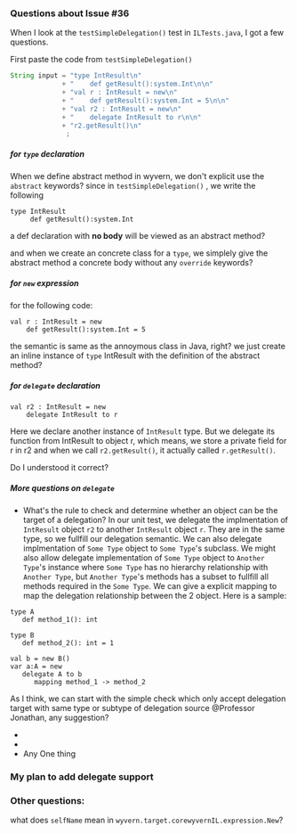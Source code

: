 ### Questions about Issue #36
When I look at the ```testSimpleDelegation()``` test in ```ILTests.java```, I got a few questions.

First paste the code from ```testSimpleDelegation()```
```java
String input = "type IntResult\n"
             + "    def getResult():system.Int\n\n"
             + "val r : IntResult = new\n"
             + "    def getResult():system.Int = 5\n\n"
             + "val r2 : IntResult = new\n"
             + "    delegate IntResult to r\n\n"
             + "r2.getResult()\n"
              ;
```

##### for ```type``` declaration
When we define abstract method in wyvern, we don't explicit use the ```abstract``` keywords? since in ```testSimpleDelegation()``` , we write the following
```
type IntResult
     def getResult():system.Int
```
a def declaration with **no body** will be viewed as an abstract method?

and when we create an concrete class for a ```type```, we simplely give the abstract method a concrete body without any ```override``` keywords?


##### for ```new``` expression
for the following code:
```
val r : IntResult = new
    def getResult():system.Int = 5
```
the semantic is same as the annoymous class in Java, right? we just create an inline instance of ```type``` IntResult with the definition of the abstract method?


##### for ```delegate``` declaration
```
val r2 : IntResult = new
    delegate IntResult to r
```

Here we declare another instance of ```IntResult``` type. But we delegate its function from IntResult to object r, which means, we store a private field for r in r2 and when we call ```r2.getResult()```, it actually called ```r.getResult()```.

Do I understood it correct?


##### More questions on ```delegate```

* What's the rule to check and determine  whether an object can be the target of a delegation? In our unit test, we delegate the implmentation of ```IntResult``` object ```r2``` to another ```IntResult``` object ```r```. They are in the same type, so we fullfill our delegation semantic. We can also delegate implmentation of ```Some Type``` object to ```Some Type```'s subclass. We might also allow delegate implementation of  ```Some Type``` object to ```Another Type```'s instance where ```Some Type``` has no hierarchy relationship with ```Another Type```, but ```Another Type```'s methods has a subset to fullfill all methods required in the ```Some Type```. We can give a explicit mapping to map the delegation relationship between the 2 object. Here is a sample:
```
type A
   def method_1(): int

type B
   def method_2(): int = 1

val b = new B()
var a:A = new 
   delegate A to b
      mapping method_1 -> method_2 

```
As I think, we can start with the simple check which only accept delegation target with same type or subtype of delegation source 
@Professor Jonathan, any suggestion?

* 
* 
* Any
One thing

### My plan to add delegate support 




### Other questions:
what does ```selfName``` mean in ```wyvern.target.corewyvernIL.expression.New```?
